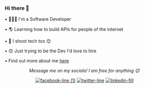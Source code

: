### Hi there 👋


 • 👨🏾‍💻 I'm a Software Developer
 
 • 🌎 Learning how to build APIs for people of the internet
 
 • 🎥 I shoot tech too 😊
 
 • 😊 Just trying to be the Dev I'd love to hire
 
 • Find out more about me [here](https://linktr.ee/oladipo_codes)
 
 <div align="center"> <i> Message me on my socials! I am free for anything 😊</i> 
 
[![facebook-line (1)](https://user-images.githubusercontent.com/63419117/139138559-88eaf5c1-192a-4a3f-baeb-0f85c00bedbd.png)](https://mbasic.beta.facebook.com/Oladipo2006?ref_component=mbasic_home_header&ref_page=%2Fwap%2Fhome.php&refid=8)
[![twitter-line](https://user-images.githubusercontent.com/63419117/139138982-108f761b-dba2-4f1f-b01c-aaf3d862dd1c.png)](https://twitter.com/oladipo__codes?lang=en)
[![linkedin-fill](https://user-images.githubusercontent.com/63419117/139138742-97fd23f3-b0c0-4053-972c-f21a94a0cf96.png)](https://www.linkedin.com/in/oladipo-adesiyan/) </center>
</div>
